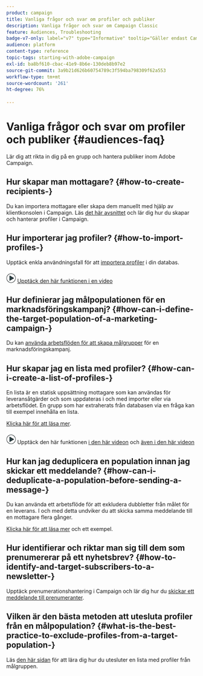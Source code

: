 ```yaml
---
product: campaign
title: Vanliga frågor och svar om profiler och publiker
description: Vanliga frågor och svar om Campaign Classic
feature: Audiences, Troubleshooting
badge-v7-only: label="v7" type="Informative" tooltip="Gäller endast Campaign Classic v7"
audience: platform
content-type: reference
topic-tags: starting-with-adobe-campaign
exl-id: ba8bf610-cbac-41e9-8b6e-130deb8b97e2
source-git-commit: 3a9b21d626b60754789c3f594ba798309f62a553
workflow-type: tm+mt
source-wordcount: '261'
ht-degree: 76%

---
```


# Vanliga frågor och svar om profiler och publiker {#audiences-faq}



Lär dig att rikta in dig på en grupp och hantera publiker inom Adobe Campaign.

## Hur skapar man mottagare? {#how-to-create-recipients-}

Du kan importera mottagare eller skapa dem manuellt med hjälp av klientkonsolen i Campaign. Läs [det här avsnittet](../../platform/using/about-profiles.md) och lär dig hur du skapar och hanterar profiler i Campaign.

## Hur importerar jag profiler? {#how-to-import-profiles-}

Upptäck enkla användningsfall för att [importera profiler](../../platform/using/import-operations-samples.md) i din databas.

![](assets/do-not-localize/how-to-video.png) [Upptäck den här funktionen i en video](https://experienceleague.adobe.com/docs/campaign-classic-learn/tutorials/profile-management/importing-profiles.html)

## Hur definierar jag målpopulationen för en marknadsföringskampanj? {#how-can-i-define-the-target-population-of-a-marketing-campaign-}

Du kan [använda arbetsflöden för att skapa målgrupper](../../campaign/using/marketing-campaign-deliveries.md#building-the-main-target-in-a-workflow) för en marknadsföringskampanj.


## Hur skapar jag en lista med profiler? {#how-can-i-create-a-list-of-profiles-}

En lista är en statisk uppsättning mottagare som kan användas för leveransåtgärder och som uppdateras i och med importer eller via arbetsflödet. En grupp som har extraherats från databasen via en fråga kan till exempel innehålla en lista.

[Klicka här för att läsa mer](../../platform/using/creating-and-managing-lists.md#creating-a-profile-list-from-a-group).

![](assets/do-not-localize/how-to-video.png) Upptäck den här funktionen [i den här videon](https://experienceleague.adobe.com/docs/campaign-classic-learn/tutorials/profile-management/creating-a-list-of-recipients-with-a-workflow.html) och [även i den här videon](https://experienceleague.adobe.com/docs/campaign-classic-learn/tutorials/profile-management/creating-a-list-of-recipients.html)

## Hur kan jag deduplicera en population innan jag skickar ett meddelande? {#how-can-i-deduplicate-a-population-before-sending-a-message-}

Du kan använda ett arbetsflöde för att exkludera dubbletter från målet för en leverans. I och med detta undviker du att skicka samma meddelande till en mottagare flera gånger.

[Klicka här för att läsa mer](../../workflow/using/deduplication.md#example--identify-the-duplicates-before-a-delivery) och ett exempel.

## Hur identifierar och riktar man sig till dem som prenumererar på ett nyhetsbrev? {#how-to-identify-and-target-subscribers-to-a-newsletter-}

Upptäck prenumerationshantering i Campaign och lär dig hur du [skickar ett meddelande till prenumeranter](../../delivery/using/managing-subscriptions.md).

## Vilken är den bästa metoden att utesluta profiler från en målpopulation? {#what-is-the-best-practice-to-exclude-profiles-from-a-target-population-}

Läs [den här sidan](../../workflow/using/read-list.md) för att lära dig hur du utesluter en lista med profiler från målgruppen.
